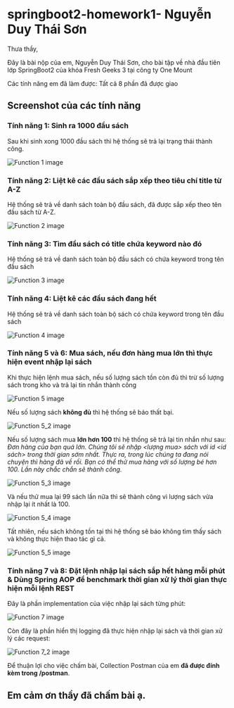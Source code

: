 # springboot2-homework1- Nguyễn Duy Thái Sơn

Thưa thầy,

Đây là bài nộp của em, Nguyễn Duy Thái Sơn, cho bài tập về nhà đầu tiên lớp SpringBoot2 của khóa Fresh Geeks 3 tại công ty One Mount

Các tính năng em đã làm được: Tất cả 8 phần đã được giao

## Screenshot của các tính năng

### Tính năng 1: Sinh ra 1000 đầu sách

Sau khi sinh xong 1000 đầu sách thì hệ thống sẽ trả lại trạng thái thành công. 

![Function 1 image](/assets/function_1.png)


### Tính năng 2: Liệt kê các đầu sách sắp xếp theo tiêu chí title từ A-Z

Hệ thống sẽ trả về danh sách toàn bộ đầu sách, đã được sắp xếp theo tên đầu sách từ A-Z.

![Function 2 image](/assets/function_2.png)


### Tính năng 3: Tìm đầu sách có title chứa keyword nào đó

Hệ thống sẽ trả về danh sách toàn bộ đầu sách có chứa keyword trong tên đầu sách

![Function 3 image](/assets/function_3.png)

### Tính năng 4: Liệt kê các đầu sách đang hết

Hệ thống sẽ trả về danh sách toàn bộ sách có chứa keyword trong tên đầu sách

![Function 4 image](/assets/function_4.png)

### Tính năng 5 và 6: Mua sách, nếu đơn hàng mua lớn thì thực hiện event nhập lại sách

Khi thực hiện lệnh mua sách, nếu số lượng sách tồn còn đủ thì trừ số lượng sách trong kho và trả lại tin nhắn thành công

![Function 5 image](/assets/function_5.png)

Nếu số lượng sách **không đủ** thì hệ thống sẽ báo thất bại. 

![Function 5_2 image](/assets/function_5_2.png)

Nếu số lượng sách mua **lớn hơn 100** thì hệ thống sẽ trả lại tin nhắn như sau: *Đơn hàng của bạn quá lớn. Chúng tôi sẽ nhập <lượng mua> sách với id <id sách> trong thời gian sớm nhất. Thực ra, trong lúc chúng ta đang nói chuyện thì hàng đã về rồi. Bạn có thể thử mua hàng với số lượng bé hơn 100. Lần này chắc chắn sẽ thành công.*

![Function 5_3 image](/assets/function_5_3.png)

Và nếu thử mua lại 99 sách lần nữa thì sẽ thành công vì lượng sách vừa nhập lại ít nhất là 100.

![Function 5_4 image](/assets/function_5_4.png)

Tất nhiên, nếu sách không tồn tại thì hệ thống sẽ báo không tìm thấy sách và không thực hiện thao tác gì cả.

![Function 5_5 image](/assets/function_5_5.png)

### Tính năng 7 và 8: Đặt lệnh nhập lại sách sắp hết hàng mỗi phút & Dùng Spring AOP để benchmark thời gian xử lý thời gian thực hiện mỗi lệnh REST

Đây là phần implementation của việc nhập lại sách từng phút:

![Function 7 image](/assets/function_7.PNG)

Còn đây là phần hiển thị logging đã thực hiện nhập lại sách và thời gian xử lý các request:

![Function 7_2 image](/assets/function_7_2.PNG)

Để thuận lợi cho việc chấm bài, Collection Postman của em **đã được đính kèm trong /postman**. 

## Em cảm ơn thầy đã chấm bài ạ.
